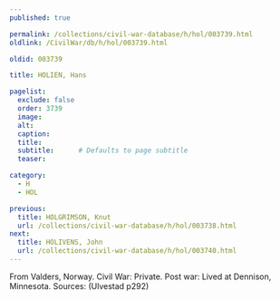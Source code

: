 ```yaml
---
published: true

permalink: /collections/civil-war-database/h/hol/003739.html
oldlink: /CivilWar/db/h/hol/003739.html

oldid: 003739

title: HOLIEN, Hans

pagelist:
  exclude: false
  order: 3739
  image: 
  alt:
  caption:
  title:
  subtitle:      # Defaults to page subtitle
  teaser:

category: 
  - H 
  - HOL

previous:
  title: HOLGRIMSON, Knut
  url: /collections/civil-war-database/h/hol/003738.html  
next:
  title: HOLIVENS, John
  url: /collections/civil-war-database/h/hol/003740.html   
---
```

From Valders, Norway. Civil War: Private. Post war: Lived at Dennison, Minnesota. Sources: (Ulvestad p292)